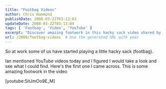 ```yaml
---
title: "Footbag Videos"
author: Chris Hammond
publishDate: 2008-03-22T03:13:03
updateDate: 2008-03-22T03:13:04
tags: [ 'Footbag', 'Video', 'YouTube' ]
excerpt: "Discover amazing footwork in this hacky sack video shared by Ian at work. Watch the impressive skills showcased in this YouTube clip [youtube:5itJmOo9E_M]."
url: /2008/footbag-videos  # Use the generated URL with year
---
```

<p>So at work some of us have started playing a little hacky sack (footbag).</p> <p>Ian mentioned YouTube videos today and I figured I would take a look and see what I could find. Here's the first one I came across. This is some amazing footwork in the video</p> <p>[youtube:5itJmOo9E_M]</p>


